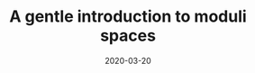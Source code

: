---
title: "A gentle introduction to moduli spaces"
collection: talks
category: misc
event: "Math pre-seminar"
venue: "University of Melbourne, AU"
date: 2020-03-20
slides: "/files/talks/2020-03-20-a.pdf"
---